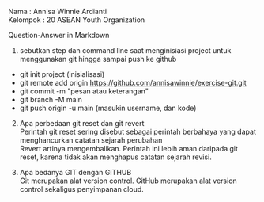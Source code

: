 Nama : Annisa Winnie Ardianti  
Kelompok : 20 ASEAN Youth Organization  

Question-Answer in Markdown  
1. sebutkan step dan command line saat menginisiasi project untuk menggunakan git hingga sampai push ke github  
- git init project (inisialisasi)  
- git remote add origin https://github.com/annisawinnie/exercise-git.git  
- git commit -m "pesan atau keterangan"  
- git branch -M main  
- git push origin -u main (masukin username, dan kode)  

2. Apa perbedaan git reset dan git revert  
Perintah git reset sering disebut sebagai perintah berbahaya yang dapat menghancurkan catatan sejarah perubahan  
Revert artinya mengembalikan. Perintah ini lebih aman daripada git reset, karena tidak akan menghapus catatan sejarah revisi.  

3. Apa bedanya GIT dengan GITHUB  
Git merupakan alat version control. GitHub merupakan alat version control sekaligus penyimpanan cloud.  
